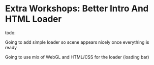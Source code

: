 # Extra Workshops: Better Intro And HTML Loader

todo:

Going to add simple loader so scene appears nicely once everything is ready

Going to use mix of WebGL and HTML/CSS for the loader (loading bar)
